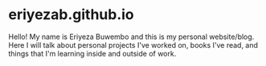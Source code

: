 # eriyezab.github.io
Hello! My name is Eriyeza Buwembo and this is my personal website/blog. Here I will talk about personal projects I've worked on, books I've read, and things that I'm learning inside and outside of work.
